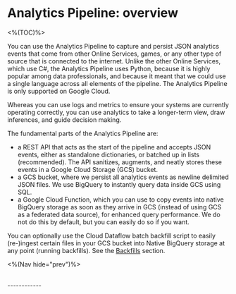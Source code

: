 # Analytics Pipeline: overview
<%(TOC)%>

You can use the Analytics Pipeline to capture and persist JSON analytics events that come from other Online Services, games, or any other type of source that is connected to the internet. Unlike the other Online Services, which use C#, the Analytics Pipeline uses Python, because it is highly popular among data professionals, and because it meant that we could use a single language across all elements of the pipeline. The Analytics Pipeline is only supported on Google Cloud.

Whereas you can use logs and metrics to ensure your systems are currently operating correctly, you can use analytics to take a longer-term view, draw inferences, and guide decision making.

The fundamental parts of the Analytics Pipeline are:

* a REST API that acts as the start of the pipeline and accepts JSON events, either as standalone dictionaries, or batched up in lists (recommended). The API sanitizes, augments, and neatly stores these events in a Google Cloud Storage (GCS) bucket.
* a GCS bucket, where we persist all analytics events as newline delimited JSON files. We use BigQuery to instantly query data inside GCS using SQL.
* a Google Cloud Function, which you can use to copy events into native BigQuery storage as soon as they arrive in GCS (instead of using GCS as a federated data source), for enhanced query performance. We do not do this by default, but you can easily do so if you want.

You can optionally use the Cloud Dataflow batch backfill script to easily (re-)ingest certain files in your GCS bucket into Native BigQuery storage at any point (running backfills). See the [Backfills]({{urlRoot}}/content/services-packages/analytics-pipeline/backfill) section.

<%(Nav hide="prev")%>

<br/>------------<br/>
